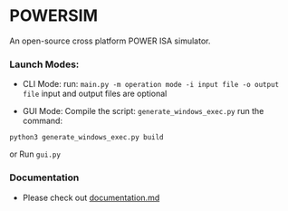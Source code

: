 # POWERSIM

An open-source cross platform POWER ISA simulator.

### Launch Modes:

- CLI Mode:
run:
`main.py -m operation mode -i input file -o output file`
input and output files are optional

- GUI Mode:
Compile the script:
`generate_windows_exec.py`
run the command:
```
python3 generate_windows_exec.py build
```
or Run `gui.py`


### Documentation
- Please check out [documentation.md](https://github.com/god-s-perfect-idiot/POWER-sim/blob/master/documentation.md)
